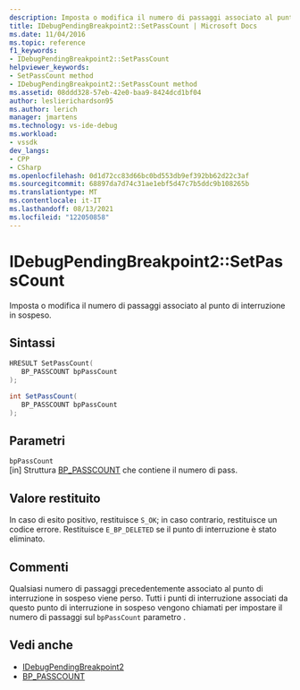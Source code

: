 ```yaml
---
description: Imposta o modifica il numero di passaggi associato al punto di interruzione in sospeso.
title: IDebugPendingBreakpoint2::SetPassCount | Microsoft Docs
ms.date: 11/04/2016
ms.topic: reference
f1_keywords:
- IDebugPendingBreakpoint2::SetPassCount
helpviewer_keywords:
- SetPassCount method
- IDebugPendingBreakpoint2::SetPassCount method
ms.assetid: 08ddd328-57eb-42e0-baa9-8424dcd1bf04
author: leslierichardson95
ms.author: lerich
manager: jmartens
ms.technology: vs-ide-debug
ms.workload:
- vssdk
dev_langs:
- CPP
- CSharp
ms.openlocfilehash: 0d1d72cc83d66bc0bd553db9ef392bb62d22c3af
ms.sourcegitcommit: 68897da7d74c31ae1ebf5d47c7b5ddc9b108265b
ms.translationtype: MT
ms.contentlocale: it-IT
ms.lasthandoff: 08/13/2021
ms.locfileid: "122050858"
---
```

# <a name="idebugpendingbreakpoint2setpasscount"></a>IDebugPendingBreakpoint2::SetPassCount
Imposta o modifica il numero di passaggi associato al punto di interruzione in sospeso.

## <a name="syntax"></a>Sintassi

```cpp
HRESULT SetPassCount( 
   BP_PASSCOUNT bpPassCount
);
```

```csharp
int SetPassCount( 
   BP_PASSCOUNT bpPassCount
);
```

## <a name="parameters"></a>Parametri
`bpPassCount`\
[in] Struttura [BP_PASSCOUNT](../../../extensibility/debugger/reference/bp-passcount.md) che contiene il numero di pass.

## <a name="return-value"></a>Valore restituito
 In caso di esito positivo, restituisce `S_OK`; in caso contrario, restituisce un codice errore. Restituisce `E_BP_DELETED` se il punto di interruzione è stato eliminato.

## <a name="remarks"></a>Commenti
 Qualsiasi numero di passaggi precedentemente associato al punto di interruzione in sospeso viene perso. Tutti i punti di interruzione associati da questo punto di interruzione in sospeso vengono chiamati per impostare il numero di passaggi sul `bpPassCount` parametro .

## <a name="see-also"></a>Vedi anche
- [IDebugPendingBreakpoint2](../../../extensibility/debugger/reference/idebugpendingbreakpoint2.md)
- [BP_PASSCOUNT](../../../extensibility/debugger/reference/bp-passcount.md)
